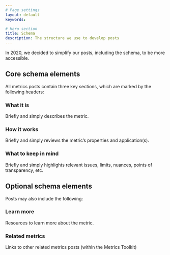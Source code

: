 ```yaml
---
# Page settings
layout: default
keywords:

# Hero section
title: Schema
description: The structure we use to develop posts
---
```


In 2020, we decided to simplify our posts, including the schema, to be more accessible. 

## Core schema elements
All metrics posts contain three key sections, which are marked by the following headers:

### What it is 
Briefly and simply describes the metric. 

### How it works 
Briefly and simply reviews the metric’s properties and application(s).

### What to keep in mind
Briefly and simply highlights relevant issues, limits, nuances, points of transparency, etc.

## Optional schema elements
Posts may also include the following:

### Learn more
Resources to learn more about the metric.

### Related metrics
Links to other related metrics posts (within the Metrics Toolkit)